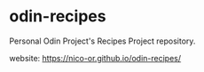 # odin-recipes
Personal Odin Project's Recipes Project repository.

website: https://nico-or.github.io/odin-recipes/